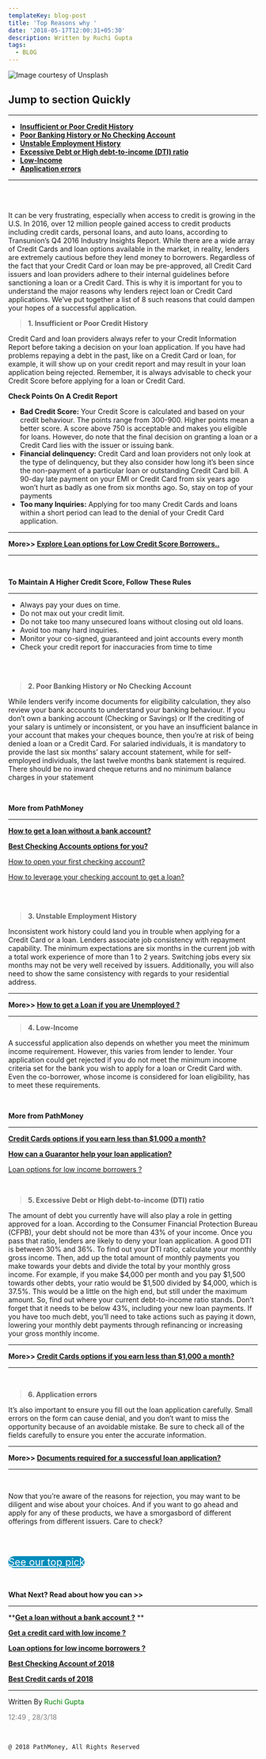 ```yaml
---
templateKey: blog-post
title: 'Top Reasons why '
date: '2018-05-17T12:00:31+05:30'
description: Written by Ruchi Gupta
tags:
  - BLOG
---
```

![ Image courtesy of Unsplash](/img/1.png)

## **Jump to section Quickly**

**<hr>**

* **<a href="#" class="btn btn-default">Insufficient or Poor Credit History</a>**
* **<a href="#" class="btn btn-default">Poor Banking History or No Checking Account</a>**
* **<a href="#" class="btn btn-default">Unstable Employment History</a>**
* **<a href="#" class="btn btn-default">Excessive Debt or High debt-to-income (DTI) ratio</a>**
* **<a href="#" class="btn btn-default">Low-Income</a>**
* **<a href="#" class="btn btn-default">Application errors</a>**

**<hr>**

<br>

<br>

 It can be very frustrating, especially when access to credit is growing in the U.S. In 2016, over 12 million people gained access to credit products including credit cards, personal loans, and auto loans, according to Transunion’s Q4 2016 Industry Insights Report. While there are a wide array of Credit Cards and loan options available in the market, in reality, lenders are extremely cautious before they lend money to borrowers. Regardless of the fact that your Credit Card or loan may be pre-approved, all Credit Card issuers and loan providers adhere to their internal guidelines before sanctioning a loan or a Credit Card. This is why it is important for you to understand the major reasons why lenders reject loan or Credit Card applications. We’ve put together a list of 8 such reasons that could dampen your hopes of a successful application.

> **1. Insufficient or Poor Credit History**

Credit Card and loan providers always refer to your Credit Information Report before taking a decision on your loan application. If you have had problems repaying a debt in the past, like on a Credit Card or loan, for example, it will show up on your credit report and may result in your loan application being rejected. Remember, it is always advisable to check your Credit Score before applying for a loan or Credit Card.

**Check Points On A Credit Report**

* **Bad Credit Score:** Your Credit Score is calculated and based on your credit behaviour. The points range from 300-900. Higher points mean a better score. A score above 750 is acceptable and makes you eligible for loans. However, do note that the final decision on granting a loan or a Credit Card lies with the issuer or issuing bank.
* **Financial delinquency:** Credit Card and loan providers not only look at the type of delinquency, but they also consider how long it’s been since the non-payment of a particular loan or outstanding Credit Card bill. A 90-day late payment on your EMI or Credit Card from six years ago won’t hurt as badly as one from six months ago. So, stay on top of your payments
* **Too many Inquiries:** Applying for too many Credit Cards and loans within a short period can lead to the denial of your Credit Card application.

<hr>

**More>> <a href="https://nakultanta.github.io/pathmoney/Applicationdecline.html#" class="btn btn-default">Explore Loan options for Low Credit Score Borrowers..</a>**

**<hr>**

**<br>**

**To Maintain A Higher Credit Score, Follow These Rules**

**<hr>**

* Always pay your dues on time.
* Do not max out your credit limit.
* Do not take too many unsecured loans without closing out old loans.
* Avoid too many hard inquiries.
* Monitor your co-signed, guaranteed and joint accounts every month
* Check your credit report for inaccuracies from time to time

<br>

<br>

> **2. Poor Banking History or No Checking Account**

While lenders verify income documents for eligibility calculation, they also review your bank accounts to understand your banking behaviour. If you don’t own a banking account (Checking or Savings) or If the crediting of your salary is untimely or inconsistent, or you have an insufficient balance in your account that makes your cheques bounce, then you’re at risk of being denied a loan or a Credit Card. For salaried individuals, it is mandatory to provide the last six months’ salary account statement, while for self-employed individuals, the last twelve months bank statement is required. There should be no inward cheque returns and no minimum balance charges in your statement

<br>

**More from PathMoney<hr>**

**<a href="https://nakultanta.github.io/pathmoney/Applicationdecline.html#" class="btn btn-default">**How to get a loan without a bank account?**</a>**

**<a href="https://nakultanta.github.io/pathmoney/Applicationdecline.html#" class="btn btn-default">**Best Checking Accounts options for you?**</a>**

**<a href="https://nakultanta.github.io/pathmoney/Applicationdecline.html#" class="btn btn-default">** How to open your first checking account?**</a>**

**<a href="https://nakultanta.github.io/pathmoney/Applicationdecline.html#" class="btn btn-default">**  How to leverage your checking account to get a loan?**</a>**

<br><br>

> **3. Unstable Employment History**

Inconsistent work history could land you in trouble when applying for a Credit Card or a loan. Lenders associate job consistency with repayment capability. The minimum expectations are six months in the current job with a total work experience of more than 1 to 2 years. Switching jobs every six months may not be very well received by issuers. Additionally, you will also need to show the same consistency with regards to your residential address.

<hr>

**More>>  <a href="https://nakultanta.github.io/pathmoney/Applicationdecline.html#" class="btn btn-default">How to get a Loan if you are Unemployed ? </a><hr>**

> **4. Low-Income**

A successful application also depends on whether you meet the minimum income requirement. However, this varies from lender to lender. Your application could get rejected if you do not meet the minimum income criteria set for the bank you wish to apply for a loan or Credit Card with. Even the co-borrower, whose income is considered for loan eligibility, has to meet these requirements.

<br>

**More from PathMoney<hr>**

**<a href="https://nakultanta.github.io/pathmoney/Applicationdecline.html#" class="btn btn-default">**Credit Cards options if you earn less than $1,000 a month?**</a>**

   **<a href="https://nakultanta.github.io/pathmoney/Applicationdecline.html#" class="btn btn-default">**How can a Guarantor help your loan application?**</a>**

**<a href="https://nakultanta.github.io/pathmoney/Applicationdecline.html#" class="btn btn-default">** Loan options for low income borrowers ?**</a>**

   <br>

> **5. Excessive Debt or High debt-to-income (DTI) ratio**

The amount of debt you currently have will also play a role in getting approved for a loan. According to the Consumer Financial Protection Bureau (CFPB), your debt should not be more than 43% of your income. Once you pass that ratio, lenders are likely to deny your loan application. A good DTI is between 30% and 36%. To find out your DTI ratio, calculate your monthly gross income. Then, add up the total amount of monthly payments you make towards your debts and divide the total by your monthly gross income. For example, if you make $4,000 per month and you pay $1,500 towards other debts, your ratio would be $1,500 divided by $4,000, which is 37.5%. This would be a little on the high end, but still under the maximum amount. So, find out where your current debt-to-income ratio stands. Don’t forget that it needs to be below 43%, including your new loan payments. If you have too much debt, you’ll need to take actions such as paying it down, lowering your monthly debt payments through refinancing or increasing your gross monthly income.

<hr>

**More>>  <a href="https://nakultanta.github.io/pathmoney/Applicationdecline.html#" class="btn btn-default">**Credit Cards options if you earn less than $1,000 a month?** </a>**

**<hr>**

**<br>**

> **6. Application errors**

It’s also important to ensure you fill out the loan application carefully. Small errors on the form can cause denial, and you don’t want to miss the opportunity because of an avoidable mistake. Be sure to check all of the fields carefully to ensure you enter the accurate information.

<hr>

**More>>  <a href="https://nakultanta.github.io/pathmoney/Applicationdecline.html#" class="btn btn-default">**Documents required for a successful loan application?**</a>**

**<hr>**

**<br>**

Now that you’re aware of the reasons for rejection, you may want to be diligent and wise about your choices. And if you want to go ahead and apply for any of these products, we have a smorgasbord of different offerings from different issuers. Care to check? 

<br>

<br>

<a href="#" target="_blank" class="button" style="background-color:#008CBA; font-size: 20px; border-radius: 32px; width: 50%; color:#ffff;">See our top pick</a> 

<br>

**What Next? Read about how you can >><hr>**

**<a href="https://nakultanta.github.io/pathmoney/Applicationdecline.html#" class="btn btn-default">**Get a loan without a bank account ?**</a> **

**<a href="https://nakultanta.github.io/pathmoney/Applicationdecline.html#" class="btn btn-default">**Get a credit card with low income ?**</a>**

**<a href="https://nakultanta.github.io/pathmoney/Applicationdecline.html#" class="btn btn-default">**Loan options for low income borrowers ?**</a>**

**<a href="https://nakultanta.github.io/pathmoney/Applicationdecline.html#" class="btn btn-default">**Best Checking Account of 2018**</a>**

**<a href="https://nakultanta.github.io/pathmoney/Applicationdecline.html#" class="btn btn-default">**Best Credit cards of 2018**</a>**

<hr>
Written By <span style="color:green">Ruchi Gupta</span>

<span style="color:grey">12:49 , 28/3/18 </span>

<br>

```
@ 2018 PathMoney, All Rights Reserved
```

##
